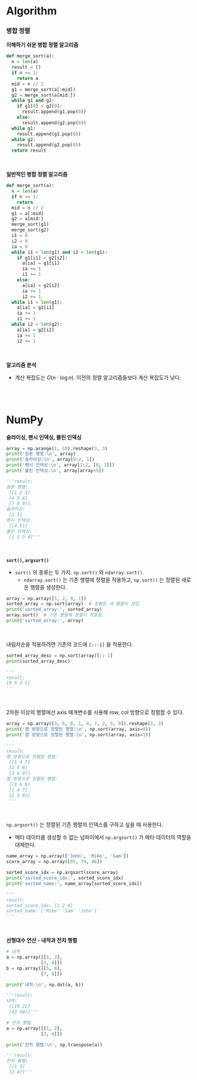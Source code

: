 # Algorithm

### 병합 정렬

**이해하기 쉬운 병합 정렬 알고리즘**

~~~python
def merge_sort(a):
  n = len(a)
  result = []
  if n <= 1:
    return a
  mid = n // 2
  g1 = merge_sort(a[:mid])
  g2 = merge_sort(a[mid:])
  while g1 and g2:
    if g1[0] < g2[0]:
      result.append(g1.pop(0))
    else:
      result.append(g2.pop(0))
  while g1: 
    result.append(g1.pop(0))
  while g2:
    result.append(g2.pop(0))
  return result
~~~

<br>

**일반적인 병합 정렬 알고리즘**

~~~python
def merge_sort(a):
  n = len(a)
  if n <= 1:
    return
  mid = n // 2
  g1 = a[:mid]
  g2 = a[mid:]
  merge_sort(g1)
  merge_sort(g2)
  i1 = 0
  i2 = 0
  ia = 0
  while i1 < len(g1) and i2 < len(g1):
    if g1[i1] < g2[i2]:
      a[ia] = g1[i1]
      ia += 1
      i1 += 1
    else:
      a[ia] = g2[i2]
      ia += 1
      i2 += 1
  while i1 < len(g1):
    a[ia] = g1[i1]
    ia += 1
    i1 += 1
  while i2 < len(g2):
    a[ia] = g2[i2]
    ia += 1
    i2 += 1
~~~

<br>

**알고리즘 분석**

- 계산 복잡도는 $O(n \cdot \log n)$. 이전의 정렬 알고리즘들보다 계산 복잡도가 낮다.

<br><br>

# NumPy

**슬라이싱, 팬시 인덱싱, 불린 인덱싱**

~~~python
array = np.arange(1, 10).reshape(3, 3)
print('원본 행렬:\n', array)
print('슬라이싱:\n', array[0:2, 1])
print('팬시 인덱싱:\n', array[1:2, [0, 1]])
print('불린 인덱싱:\n', array[array<5])

'''result:
원본 행렬:
 [[1 2 3]
 [4 5 6]
 [7 8 9]]
슬라이싱:
 [2 5]
팬시 인덱싱:
 [[4 5]]
불린 인덱싱:
 [1 2 3 4]'''
~~~

<br>

**`sort()`, `argsort()`**

- `sort()` 의 종류는 두 가지. `np.sort()` 와 `ndarray.sort()`.
  - `ndarray.sort()` 는 기존 행렬에 정렬을 적용하고, `np.sort()` 는 정렬된 새로운 행렬을 생성한다.

~~~python
array = np.array([5, 2, 9, 1])
sorted_array = np.sort(array)  # 정렬된 새 행렬이 생김.
print('sorted_array:', sorted_array)
array.sort()  # 기존 행렬에 정렬이 적용됨.
print('sorted_array:', array)
~~~

<br>

내림차순을 적용하려면 기존의 코드에 `[::-1]` 을 적용한다.

~~~python
sorted_array_desc = np.sort(array)[::-1]
print(sorted_array_desc)

'''
result:
[9 5 2 1]
'''
~~~

<br>

2차원 이상의 행렬에선 axis 매개변수를 사용해 row, col 방향으로 정렬할 수 있다.

~~~python
array = np.array([3, 6, 8, 1, 4, 7, 2, 5, 9]).reshape(3, 3)
print('행 방향으로 정렬된 행렬:\n', np.sort(array, axis=0))
print('열 방향으로 정렬된 행렬:\n', np.sort(array, axis=1))

'''
result:
행 방향으로 정렬된 행렬:
 [[1 4 7]
 [2 5 8]
 [3 6 9]]
열 방향으로 정렬된 행렬:
 [[3 6 8]
 [1 4 7]
 [2 5 9]]
 '''
~~~

<br>

`np.argsort()` 는 정렬된 기존 행렬의 인덱스를 구하고 싶을 때 사용한다.

- 메타 데이터를 생성할 수 없는 넘파이에서 `np.argsort()` 가 메타 데이터의 역할을 대체한다.

~~~python
name_array = np.array(['John', 'Mike', 'Sam'])
score_array = np.array([95, 74, 86])

sorted_score_idx = np.argsort(score_array)
print('sorted_score_idx:', sorted_score_idx)
print('sorted_name:', name_array[sorted_score_idx])

'''
result:
sorted_score_idx: [1 2 0]
sorted_name: ['Mike' 'Sam' 'John']
'''
~~~

<br>

**선형대수 연산 - 내적과 전치 행렬**

~~~python
# 내적
a = np.array([[1, 2],
             [3, 4]])
b = np.array([[5, 6],
             [7, 8]])

print('내적:\n', np.dot(a, b))

'''result:
내적:
 [[19 22]
 [43 50]]'''
~~~

~~~python
# 전치 행렬
a = np.array([[1, 2],
             [3, 4]])

print('전치 행렬:\n', np.transpose(a))

'''result:
전치 행렬:
 [[1 3]
 [2 4]]'''
~~~

